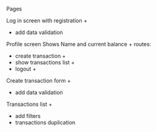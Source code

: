 Pages

Log in screen with registration +
- add data validation

Profile screen
Shows Name and current balance +
routes:
- create transaction +
- show transactions list +
- logout +
  
Create transaction form +
- add data validation

Transactions list +
  - add filters 
  - transactions duplication